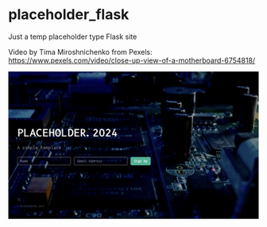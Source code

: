 # placeholder_flask

Just a temp placeholder type Flask site


Video by Tima Miroshnichenko from Pexels: https://www.pexels.com/video/close-up-view-of-a-motherboard-6754818/

![screenshot](./screenshot.jpg)

